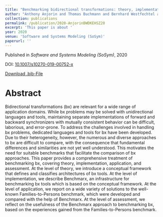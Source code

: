 ```yaml
---
title: "Benchmarking bidirectional transformations: theory, implementation, application, and assessment"
author: "Anthony Anjorin and Thomas Buchmann and Bernhard Westfechtel and Zinovy Diskin and Hsiang-Shang Ko and Romina Eramo and Georg Hinkel and Leila Samimi-Dehkordi and Albert Zündorf"
collection: publications
permalink: /publication/2020-AnjorinBWDKEHSZ20
excerpt: 'This paper is about '
year: 2020
venue: 'Software and Systems Modeling (SoSym)'
paperurl: ''
---
```


Published in *Software and Systems Modeling (SoSym)*, 2020

DOI: [10.1007/s10270-019-00752-x](https://doi.org/10.1007/s10270-019-00752-x)

[Download .bib-File](https://tbuchmann.github.io/files/AnjorinBWDKEHSZ20.bib)

Abstract
=====

Bidirectional transformations (bx) are relevant for a wide range of application domains. While bx problems may be solved with unidirectional languages and tools, maintaining separate implementations of forward and backward synchronizers with mutually consistent behavior can be difficult, laborious, and error-prone. To address the challenges involved in handling bx problems, dedicated languages and tools for bx have been developed. Due to their heterogeneity, however, the numerous and diverse approaches to bx are difficult to compare, with the consequence that fundamental differences and similarities are not yet well understood. This motivates the need for suitable benchmarks that facilitate the comparison of bx approaches. This paper provides a comprehensive treatment of benchmarking bx, covering theory, implementation, application, and assessment. At the level of theory, we introduce a conceptual framework that defines and classifies architectures of bx tools. At the level of implementation, we describe Benchmarx, an infrastructure for benchmarking bx tools which is based on the conceptual framework. At the level of application, we report on a wide variety of solutions to the well-known Families-to-Persons benchmark, which were developed and compared with the help of Benchmarx. At the level of assessment, we reflect on the usefulness of the Benchmarx approach to benchmarking bx, based on the experiences gained from the Families-to-Persons benchmark.